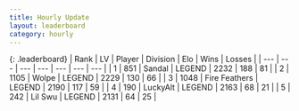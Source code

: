 ```yaml
---
title: Hourly Update
layout: leaderboard
category: hourly
---
```


{: .leaderboard}
| Rank | LV | Player | Division | Elo | Wins | Losses |
| --- | --- | --- | --- | --- | --- | --- |
| <span data-change="0">1</span> | 851 | <span title="ID: 315148">Sandal</span> | LEGEND | <span data-change="0">2232</span> | <span data-change="0">188</span> | <span data-change="0">81</span> |
| <span data-change="0">2</span> | 1105 | <span title="ID: 204953">Wolpe</span> | LEGEND | <span data-change="0">2229</span> | <span data-change="0">130</span> | <span data-change="0">66</span> |
| <span data-change="0">3</span> | 1048 | <span title="ID: 357425">Fire Feathers</span> | LEGEND | <span data-change="19">2190</span> | <span data-change="3">117</span> | <span data-change="0">59</span> |
| <span data-change="0">4</span> | 190 | <span title="ID: 512212">LuckyAlt</span> | LEGEND | <span data-change="0">2163</span> | <span data-change="0">68</span> | <span data-change="0">21</span> |
| <span data-change="1">5</span> | 242 | <span title="ID: 468342">Lil Swu</span> | LEGEND | <span data-change="0">2131</span> | <span data-change="0">64</span> | <span data-change="0">25</span> |